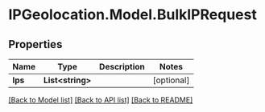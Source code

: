 # IPGeolocation.Model.BulkIPRequest

## Properties

Name | Type | Description | Notes
------------ | ------------- | ------------- | -------------
**Ips** | **List&lt;string&gt;** |  | [optional] 

[[Back to Model list]](../../README.md#documentation-for-models) [[Back to API list]](../../README.md#documentation-for-api-endpoints) [[Back to README]](../../README.md)

